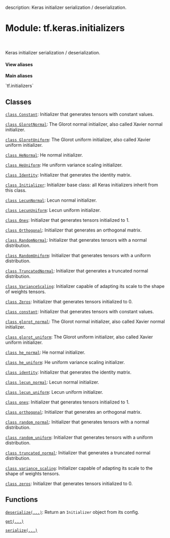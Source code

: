 description: Keras initializer serialization / deserialization.

<div itemscope itemtype="http://developers.google.com/ReferenceObject">
<meta itemprop="name" content="tf.keras.initializers" />
<meta itemprop="path" content="Stable" />
</div>

# Module: tf.keras.initializers

<!-- Insert buttons and diff -->

<table class="tfo-notebook-buttons tfo-api nocontent" align="left">

</table>



Keras initializer serialization / deserialization.

<section class="expandable">
  <h4 class="showalways">View aliases</h4>
  <p>
<b>Main aliases</b>
<p>`tf.initializers`</p>
</p>
</section>



## Classes

[`class Constant`](../../tf/keras/initializers/Constant.md): Initializer that generates tensors with constant values.

[`class GlorotNormal`](../../tf/keras/initializers/GlorotNormal.md): The Glorot normal initializer, also called Xavier normal initializer.

[`class GlorotUniform`](../../tf/keras/initializers/GlorotUniform.md): The Glorot uniform initializer, also called Xavier uniform initializer.

[`class HeNormal`](../../tf/keras/initializers/HeNormal.md): He normal initializer.

[`class HeUniform`](../../tf/keras/initializers/HeUniform.md): He uniform variance scaling initializer.

[`class Identity`](../../tf/keras/initializers/Identity.md): Initializer that generates the identity matrix.

[`class Initializer`](../../tf/keras/initializers/Initializer.md): Initializer base class: all Keras initializers inherit from this class.

[`class LecunNormal`](../../tf/keras/initializers/LecunNormal.md): Lecun normal initializer.

[`class LecunUniform`](../../tf/keras/initializers/LecunUniform.md): Lecun uniform initializer.

[`class Ones`](../../tf/keras/initializers/Ones.md): Initializer that generates tensors initialized to 1.

[`class Orthogonal`](../../tf/keras/initializers/Orthogonal.md): Initializer that generates an orthogonal matrix.

[`class RandomNormal`](../../tf/keras/initializers/RandomNormal.md): Initializer that generates tensors with a normal distribution.

[`class RandomUniform`](../../tf/keras/initializers/RandomUniform.md): Initializer that generates tensors with a uniform distribution.

[`class TruncatedNormal`](../../tf/keras/initializers/TruncatedNormal.md): Initializer that generates a truncated normal distribution.

[`class VarianceScaling`](../../tf/keras/initializers/VarianceScaling.md): Initializer capable of adapting its scale to the shape of weights tensors.

[`class Zeros`](../../tf/keras/initializers/Zeros.md): Initializer that generates tensors initialized to 0.

[`class constant`](../../tf/keras/initializers/Constant.md): Initializer that generates tensors with constant values.

[`class glorot_normal`](../../tf/keras/initializers/GlorotNormal.md): The Glorot normal initializer, also called Xavier normal initializer.

[`class glorot_uniform`](../../tf/keras/initializers/GlorotUniform.md): The Glorot uniform initializer, also called Xavier uniform initializer.

[`class he_normal`](../../tf/keras/initializers/HeNormal.md): He normal initializer.

[`class he_uniform`](../../tf/keras/initializers/HeUniform.md): He uniform variance scaling initializer.

[`class identity`](../../tf/keras/initializers/Identity.md): Initializer that generates the identity matrix.

[`class lecun_normal`](../../tf/keras/initializers/LecunNormal.md): Lecun normal initializer.

[`class lecun_uniform`](../../tf/keras/initializers/LecunUniform.md): Lecun uniform initializer.

[`class ones`](../../tf/keras/initializers/Ones.md): Initializer that generates tensors initialized to 1.

[`class orthogonal`](../../tf/keras/initializers/Orthogonal.md): Initializer that generates an orthogonal matrix.

[`class random_normal`](../../tf/keras/initializers/RandomNormal.md): Initializer that generates tensors with a normal distribution.

[`class random_uniform`](../../tf/keras/initializers/RandomUniform.md): Initializer that generates tensors with a uniform distribution.

[`class truncated_normal`](../../tf/keras/initializers/TruncatedNormal.md): Initializer that generates a truncated normal distribution.

[`class variance_scaling`](../../tf/keras/initializers/VarianceScaling.md): Initializer capable of adapting its scale to the shape of weights tensors.

[`class zeros`](../../tf/keras/initializers/Zeros.md): Initializer that generates tensors initialized to 0.

## Functions

[`deserialize(...)`](../../tf/keras/initializers/deserialize.md): Return an `Initializer` object from its config.

[`get(...)`](../../tf/keras/initializers/get.md)

[`serialize(...)`](../../tf/keras/initializers/serialize.md)

